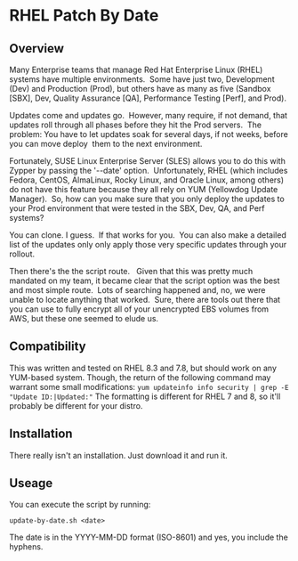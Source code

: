 # RHEL Patch By Date

## Overview
Many Enterprise teams that manage Red Hat Enterprise Linux (RHEL) systems have multiple environments.  Some have just two, Development (Dev) and Production (Prod), but others have as many as five (Sandbox [SBX], Dev, Quality Assurance [QA], Performance Testing [Perf], and Prod).

Updates come and updates go.  However, many require, if not demand, that updates roll through all phases before they hit the Prod servers.  The problem: You have to let updates soak for several days, if not weeks, before you can move deploy  them to the next environment.

Fortunately, SUSE Linux Enterprise Server (SLES) allows you to do this with Zypper by passing the '--date' option.  Unfortunately, RHEL (which includes Fedora, CentOS, AlmaLinux, Rocky Linux, and Oracle Linux, among others) do not have this feature because they all rely on YUM (Yellowdog Update Manager).  So, how can you make sure that you only deploy the updates to your Prod environment that were tested in the SBX, Dev, QA, and Perf systems?

You can clone. I guess.  If that works for you.  You can also make a detailed list of the updates only only apply those very specific updates through your rollout.

Then there's the the script route.   Given that this was pretty much mandated on my team, it became clear that the script option was the best and most simple route.  Lots of searching happened and, no, we were unable to locate anything that worked.  Sure, there are tools out there that you can use to fully encrypt all of your unencrypted EBS volumes from AWS, but these one seemed to elude us.

## Compatibility
This was written and tested on RHEL 8.3 and 7.8, but should work on any YUM-based system.  Though, the return of the following command may warrant some small modifications:
```yum updateinfo info security | grep -E "Update ID:|Updated:"```
The formatting is different for RHEL 7 and 8, so it'll probably be different for your distro.

## Installation
There really isn't an installation. Just download it and run it.

## Useage
You can execute the script by running:

```update-by-date.sh <date>```

The date is in the YYYY-MM-DD format (ISO-8601) and yes, you include the hyphens.